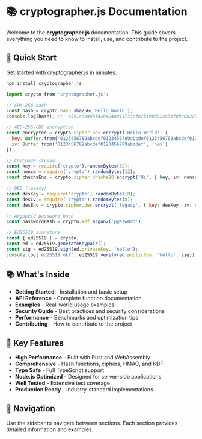 # 📚 cryptographer.js Documentation

Welcome to the **cryptographer.js** documentation. This guide covers everything you need to know to install, use, and contribute to the project.

## 🚀 Quick Start

Get started with cryptographer.js in minutes:

```bash
npm install cryptographer.js
```

```javascript
import crypto from 'cryptographer.js';

// SHA-256 hash
const hash = crypto.hash.sha256('Hello World');
console.log(hash); // 'a591a6d40bf420404a011733cfb7b190d62c65bf0bcda32b57b277d9ad9f146e'

// AES-256-CBC encryption
const encrypted = crypto.cipher.aes.encrypt('Hello World', {
  key: Buffer.from('0123456789abcdef0123456789abcdef0123456789abcdef0123456789abcdef', 'hex'),
  iv: Buffer.from('0123456789abcdef0123456789abcdef', 'hex')
});

// ChaCha20 stream
const key = require('crypto').randomBytes(32);
const nonce = require('crypto').randomBytes(12);
const chachaEnc = crypto.cipher.chacha20.encrypt('Hi', { key, iv: nonce, mode: 'ctr' });

// DES (legacy)
const desKey = require('crypto').randomBytes(8);
const desIv = require('crypto').randomBytes(8);
const desEnc = crypto.cipher.des.encrypt('legacy', { key: desKey, iv: desIv, mode: 'cbc' });

// Argon2id password hash
const passwordHash = crypto.kdf.argon2('p@ssw0rd');

// Ed25519 signature
const { ed25519 } = crypto;
const ed = ed25519.generateKeypair();
const sig = ed25519.sign(ed.privateKey, 'hello');
console.log('ed25519 ok?', ed25519.verify(ed.publicKey, 'hello', sig));
```

## 📚 What's Inside

- **Getting Started** - Installation and basic setup
- **API Reference** - Complete function documentation
- **Examples** - Real-world usage examples
- **Security Guide** - Best practices and security considerations
- **Performance** - Benchmarks and optimization tips
- **Contributing** - How to contribute to the project

## 🎯 Key Features

- **High Performance** - Built with Rust and WebAssembly
- **Comprehensive** - Hash functions, ciphers, HMAC, and KDF
- **Type Safe** - Full TypeScript support
- **Node.js Optimized** - Designed for server-side applications
- **Well Tested** - Extensive test coverage
- **Production Ready** - Industry-standard implementations

## 📖 Navigation

Use the sidebar to navigate between sections. Each section provides detailed information and examples.